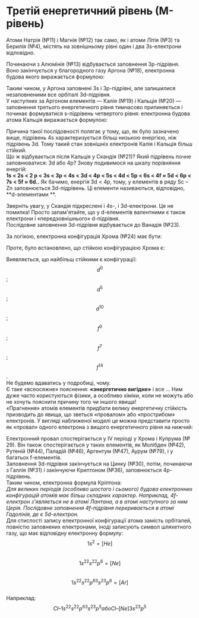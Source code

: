 # Третій енергетичний рівень (М-рівень)
Атоми Натрія (№11) і Магнія (№12) так само, як і атоми Літія (№3) та Берилія (№4), містять на зовнішньому рівні один і два 3s-електрони відповідно.     
<!---картинка--->       
Починаючи з Алюмінія (№13) відбувається заповнення 3р-підрівня. Воно закінчується у благородного газу Аргона (№18), електронна будова якого виражається формулою:     
<!---картинка---> 
Таким чином, у Аргона заповнені 3s і 3р-підрівні, але залишилися незаповненими все орбіталі 3d-підрівня.          
У наступних за Аргоном елементів ― Калія (№19) і Кальція (№20) ― заповнення третього енергетичного рівня тимчасово припиняється і починає формуватися s-підрівень четвертого рівня: електронна будова атома Кальція виражається формулою:     
<!---картинка--->       
Причина такої послідовності полягає у тому, що, як було зазначено вище, підрівень 4s характеризується більш низькою енергією, ніж підрівень 3d. Тому такий стан зовнішніх електронів Калія і Кальція більш стійкий.      
Що ж відбувається після Кальція у Скандія (№21)? Який підрівень почне заповнюватися: 3d або 4р? Знову подивимося на шкалу порівняння енергій:        
**1s < 2s < 2 p < 3s < 3p < 4s < 3d < 4p < 5s < 4d < 5p < 6s < 4f ≈ 5d < 6p < 7s < 5f ≈ 6d..**
Як бачимо, енергія 3d < 4p, тому, у елементів в ряду Sc – Zn заповнюється 3d-підрівень. Ці елементи називаються, відповідно,   **d-элементами **.
<!---картинка--->       

Зверніть увагу, у Скандія підкреслені і 4s-, і 3d-електрони. Це не помилка! Просто запам'ятайте, що у d-елементів валентними є також електрони і «передзовнішнього» d-підрівня.      
Послідовне заповнення 3d-підрівня відбувається до Ванадія (№23). 
<!---картинка--->       
За логікою, електронна конфігурація Хрома (№24) має бути: 
<!---картинка--->       
Проте, було встановлено, що стійкою конфігурацією Хрома є:      
<!---картинка--->       
Виявляється, що найбільш стійкими є конфігурації: $$d^{0}$$;$$d^{5}$$;$$d^{10}$$;$$f^{0}$$;$$f^{7}$$;$$f^{14}$$.      
Не будемо вдаватись у подробиці, чому.      
Є таке «всеосяжне» пояснення: **«энергетично вигідне»** і все ...
Ним дуже часто користуються фізики, а особливо хіміки, коли не можуть або не хочуть пояснити причину того чи іншого явища!         
«Прагнення» атомів елементів придбати велику енергетичну стійкість призводить до явища, що зветься «провалом» або «прострибом» електронів. У вигляді наближеної моделі це можна представити просто як «провал» одного електрона з вищого енергетичного рівня на нижчий:
<!---картинка--->
Електронний провал спостерігається у IV періоді у Хрома і Купрума (№ 29). Він також спостерігається у таких елементів, як Молібден (№42), Рутеній (№44), Паладій (№46), Аргентум (№47), Аурум (№79), і у багатьох f-елементів.       
Заповнення 3d-підрівня закінчується на Цинку (№30), потім, починаючи з Галлія (№31) і закінчуючи Криптоном (№36), заповнюється 4р-підрівень.       
Таким чином, електронна формула Кріптона:<!---картинка--->      
*Для великих періодів (особливо шостого і сьомого) будова електронних конфігурацій атомів має більш складних характер. Наприклад, 4f-електрон з'являється не в атомі Лантана, а в атомі наступного за ним Церія. Послідовне заповнення 4f-підрівня переривається в атомі Гадолінія, де є 5d-електрон.*     
Для стислості запису електронної конфігурації атома замість орбіталей, повністю заповнених електронами, іноді записують символ шляхетного газу, що має відповідну електронну формулу:      
$$1s^2 = [He] $$        
$$1s^22s^22p^6 = [Ne]$$     
$$1s^22s^22p^63s^23p^6 = [Ar]$$     
Наприклад:  
$$Cl – 1s^22s^22p^63s^23p^5 або  Cl – [Ne]3s^23p^5$$



  


